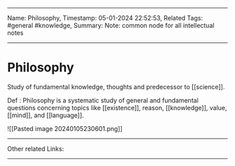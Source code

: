

____
Name: Philosophy,
Timestamp: 05-01-2024 22:52:53,
Related Tags: #general #knowledge,
Summary: 
Note: common node for all intellectual notes 
____
# Philosophy

Study of fundamental knowledge, thoughts and predecessor to [[science]].

Def : Philosophy is a systematic study of general and fundamental questions concerning topics like [[existence]], reason, [[knowledge]], value, [[mind]], and [[language]].

![[Pasted image 20240105230601.png]]

____
Other related Links:
____
